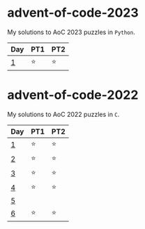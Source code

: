 # advent-of-code-2023
My solutions to AoC 2023 puzzles in `Python`.

| Day | PT1 | PT2 |
| --- | ---- | ---- |
| [1](https://adventofcode.com/2023/day/1) | ⭐️ | ⭐️ |

# advent-of-code-2022
My solutions to AoC 2022 puzzles in `C`.

| Day | PT1 | PT2 |
| --- | ---- | ---- |
| [1](https://adventofcode.com/2022/day/1) | ⭐️ | ⭐️ |
| [2](https://adventofcode.com/2022/day/2) | ⭐️ | ⭐️ |
| [3](https://adventofcode.com/2022/day/3) | ⭐️ | ⭐️ |
| [4](https://adventofcode.com/2022/day/4) | ⭐️ | ⭐️ |
| [5](https://adventofcode.com/2022/day/5) |  |  |
| [6](https://adventofcode.com/2022/day/6) | ⭐️ | ⭐️ |
